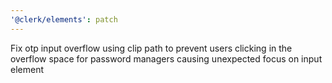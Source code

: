 ```yaml
---
'@clerk/elements': patch
---
```


Fix otp input overflow using clip path to prevent users clicking in the overflow space for password managers causing unexpected focus on input element
